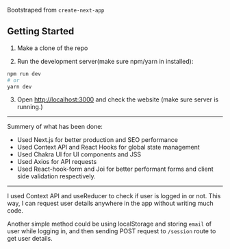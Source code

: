 Bootstraped from `create-next-app`

## Getting Started

1. Make a clone of the repo

2. Run the development server(make sure npm/yarn in installed):

```bash
npm run dev
# or
yarn dev
```

3. Open [http://localhost:3000](http://localhost:3000) and check the website (make sure server is running.)

---

Summery of what has been done:

- Used Next.js for better production and SEO performance
- Used Context API and React Hooks for global state management
- Used Chakra UI for UI components and JSS
- Used Axios for API requests
- Used React-hook-form and Joi for better performant forms and client side validation respectively.

---

I used Context API and useReducer to check if user is logged in or not. This way, I can request user details anywhere in the app without writing much code.

Another simple method could be using localStorage and storing `email` of user while logging in, and then sending POST request to `/session` route to get user details.
